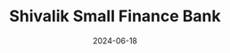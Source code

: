 ---  
layout: startup_page  
title: "Shivalik Small Finance Bank"  
id: "shivalikbank.com"  
permalink: "/shivaliksmallfinancebankshivalikbank.com06182024/"  
website: "https://www.shivalikbank.com/"  
funding_round: "Equity"  
funding_amount: "₹100Cr"  
investors: "Lightspeed, Sorin Investments, Accel, Quona"  
about: "Shivalik Small Finance Bank is a digital-first bank focused on serving small businesses and underserved segments in India. It aims to provide comprehensive financial services and leverage digital banking adoption to drive inclusive growth. The bank utilizes its tech stack and team to enhance its product offerings."  
markets: "Banking, Fintech, Finance, Financial Services"  
hq: "Noida, Uttar Pradesh, India"  
founded_year: "1997"  
linkedin: "https://www.linkedin.com/company/shivalikbank"  
twitter: "https://twitter.com/Shivalik_Bank"  
instagram: ""  
facebook: "https://www.facebook.com/shivalikbank"  
crunchbase: "https://www.crunchbase.com/organization/shivalik-mercantile-cooperative-bank"  
pitchbook: "https://pitchbook.com/profiles/company/493243-03"  

date_display: "18-Jun-2024"  
date: "2024-06-18"

# SEO Optimization  
meta_title: "Shivalik Small Finance Bank - Equity Funding (₹100Cr)"  
meta_description: "Shivalik Small Finance Bank, Shivalik Small Finance Bank is a digital-first bank focused on serving small businesses and underserved segments in India. It aims to provide comprehe..."  
meta_keywords: "Shivalik Small Finance Bank, Banking, Fintech, Finance, Financial Services, Equity funding"  
canonical_url: "https://startup.projectstartups.com/shivaliksmallfinancebankshivalikbank.com06182024/"  
---